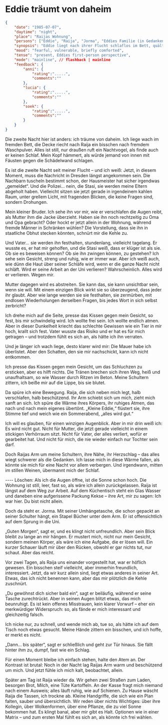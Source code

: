 # Eddie träumt von daheim

```json
{
    "date": "1985-07-07",
    "daytime": "night",
    "place": "Raijas Wohnung",
    "persons": ["Eddie", "Raija", "Jorma", "Eddies Familie (in Gedanken)"],
    "synopsis": "Eddie liegt nach ihrer Flucht schlaflos im Bett, quält sich mit Schuldgefühlen um ihre Familie; Raija tröstet sie in der Nacht, doch am Morgen fühlt sie sich von Jorma unbehaglich beobachtet.",
    "mood": "fearful, vulnerable, briefly comforted",
    "tense": "present, Eddies first-person perspective",
    "mode": "mainline", // flashback | mainline
    "feedback": {
        "anni": {
            "rating":".....",
            "comments":""
        },
        "lucia": {
            "rating":".....",
            "comments":""
        },
        "soek": {
            "rating":".....",
            "comments":""
        }
    }
}
```

Die zweite Nacht hier ist anders: ich träume von daheim. Ich liege wach im
fremden Bett, die Decke riecht nach Raija ein bisschen nach fremdem Waschpulver.
Alles ist still, nur draußen ruft ein Nachtvogel, als finde auch er keinen
Schlaf. Mein Kopf hämmert, als würde jemand von innen mit Fäusten gegen die
Schädelwand schlagen.

Es ist die zweite Nacht seit meiner Flucht – und ich weiß: Jetzt, in diesem
Moment, muss die Nachricht in Dresden längst angekommen sein. Die Nachbarn
tuscheln bestimmt schon, der Hausmeister hat sicher irgendwas „gemeldet“. Und
die Polizei… nein, die Stasi, sie werden meine Eltern abgeholt haben. Vielleicht
sitzen sie jetzt gerade in irgendeinem kahlen Raum, unter grellem Licht, mit
fragenden Blicken, die keine Fragen sind, sondern Drohungen.

Mein kleiner Bruder. Ich sehe ihn vor mir, wie er verschlafen die Augen reibt,
als Mutter ihm die Jacke überzieht. Haben sie ihn noch rechtzeitig zu Oma und
Opa gebracht? Oder hockt er jetzt allein in der Wohnung, während fremde Männer
in Schränken wühlen? Die Vorstellung, dass sie ihn in staatliche Obhut stecken
könnten, schnürt mir die Kehle zu.

Und Vater… sie werden ihn festhalten, stundenlang, vielleicht tagelang. Er
wusste es, er hat mir geholfen, und die Stasi weiß, dass er klüger ist als sie.
Ob sie es beweisen können? Ob sie ihn zwingen können, zu gestehen? Ich sehe sein
Gesicht, streng und ruhig, wie er immer war. Aber ich weiß auch, wie dünn die
Haut über seiner Schläfe wird, wenn er die ganze Nacht nicht schläft. Wird er
seine Arbeit an der Uni verlieren? Wahrscheinlich. Alles wird er verlieren.
Wegen mir.

Mutter dagegen wird es abstreiten. Sie kann das, sie kann unsichtbar sein, wenn
sie will. Mit einem einzigen Blick wirkt sie so überzeugend, dass jeder ihr
glaubt. Aber wie lange werden sie sie festhalten, sie zermürben, mit endlosen
Wiederholungen derselben Fragen, bis jedes Wort in sich selbst zerbricht?

Ich drehe mich auf die Seite, presse das Kissen gegen mein Gesicht, so fest, bis
mir schwindelig wird. Ich wollte frei sein. Ich wollte endlich atmen. Aber in
dieser Dunkelheit kriecht das schlechte Gewissen wie ein Tier in mir hoch,
krallt sich fest. Vater wusste das Risiko und er hat es für mich getragen – und
trotzdem fühlt es sich an, als hätte ich ihn verraten.

Und je länger ich wach liege, desto klarer wird mir: Die Mauer habe ich
überlistet. Aber den Schatten, den sie mir nachschickt, kann ich nicht
entkommen.

Ich presse das Kissen gegen mein Gesicht, um das Schluchzen zu ersticken, aber
es hilft nichts. Die Tränen brechen sich ihren Weg, heiß und unaufhaltsam, so
wie Wasser durch Ritzen im Beton. Meine Schultern zittern, ich beiße mir auf die
Lippe, bis sie blutet.

Da spüre ich eine Bewegung. Raija, die sich neben mich legt, halb verschlafen,
halb beschützend. Ihr Arm schiebt sich um mich, zieht mich sanft an sich. Ich
spüre die Wärme ihres Körpers, ihr ruhiges Atmen, das nach und nach mein eigenes
übertönt. „Kleine Eddie,“ flüstert sie, ihre Stimme tief und weich wie ein
Sommerabend, „alles wird gut.“

Ich will es glauben, für einen winzigen Augenblick. Aber in mir drin weiß ich:
Es wird nicht gut. Nicht für Mutter, die jetzt gerade vielleicht in einem
stickigen Verhörraum sitzt. Nicht für Vater, der alles verliert, wofür er
gearbeitet hat. Und nicht für mich, die nie wieder einfach nur Tochter sein
darf.

Doch Raijas Arm um meine Schultern, ihre Nähe, ihr Herzschlag – das alles wiegt
schwerer als die Gedanken. Ich lasse mich in diese Wärme fallen, als könnte sie
mich für eine Nacht vor allem verbergen. Und irgendwann, mitten im stillen
Weinen, übermannt mich der Schlaf.

---- Löschen: Als ich die Augen öffne, ist die Sonne schon hoch. Die Wohnung ist
still, leer, fast so, als wäre ich allein zurückgelassen. Raija ist längst auf
dem Weg zur Arbeit. Auf dem Küchentisch steht ein Glas Wasser und daneben eine
aufgerissene Packung Kekse – ihre Art, mir zu sagen: Ich war hier. Du bist nicht
allein.

Doch da steht er. Jorma. Mit seiner Umhängetasche, die schon gepackt an seiner
Schulter hängt, ein Stapel Bücher unter dem Arm. Er ist offensichtlich auf dem
Sprung in die Uni.

„Guten Morgen“, sagt er, und es klingt nicht unfreundlich. Aber sein Blick
bleibt zu lange an mir hängen. Er mustert mich, nicht nur mein Gesicht, sondern
meinen Körper, als wäre ich eine Aufgabe, die er lösen will. Ein kurzer Schauer
läuft mir über den Rücken, obwohl er gar nichts tut, nur schaut. Aber das
reicht.

Vor zwei Tagen, als Raija uns einander vorgestellt hat, war er höflich gewesen.
Ein bisschen steif vielleicht, aber immerhin freundlich, interessiert. Jetzt, da
wir kurz allein sind, liegt etwas anderes in seiner Art. Etwas, das ich nicht
benennen kann, aber das mir plötzlich die Kehle zuschnürt.

„Du gewöhnst dich sicher bald ein“, sagt er beiläufig, während er seine Tasche
zurechtrückt. Aber in seinen Augen blitzt etwas, das mich beunruhigt. Es ist
kein offenes Misstrauen, kein klarer Vorwurf – eher ein merkwürdiger
Widerspruch: so, als fände er mich interessant und gleichzeitig falsch.

Ich nicke nur, zu schnell, und wende mich ab, tue so, als hätte ich auf dem
Tisch noch etwas gesucht. Meine Hände zittern ein bisschen, und ich hoffe, er
merkt es nicht.

„Dann… bis später“, sagt er schließlich und geht zur Tür hinaus. Sie fällt
hinter ihm zu, dumpf, fast wie ein Schlag.

Für einen Moment bleibe ich einfach stehen, halte den Atem an. Der Kontrast ist
brutal: Noch in der Nacht lag Raijas Arm warm und beschützend um mich. Und jetzt
fühle ich mich kalt, beobachtet, allein.

Später am Tag ist Raija wieder da. Wir gehen zwei Straßen zum Laden, besorgen
Brot, Milch, eine Tüte Kartoffeln. An der Kasse fragt mich niemand nach einem
Ausweis; alles läuft ruhig, wie auf Schienen. Zu Hause wäscht Raija die Tassen,
ich trockne ab. Kleine Handgriffe, die sich wie ein Plan falten, sauber und
übersichtlich. Wir reden über nichts Wichtiges: über ihre Kollegin, über
Wolkenformen, über eine Pflanze, die zu viel Sonne bekommen hat. Es klingt
banal, aber mir gibt es Halt. Optionen wie in einer Matrix – und zum ersten Mal
fühlt es sich an, als könnte ich frei wählen.
